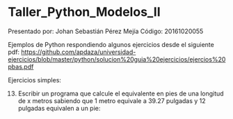# Taller_Python_Modelos_II

Presentado por: Johan Sebastián Pérez Mejía
Código: 20161020055


Ejemplos de Python respondiendo algunos ejercicios desde el siguiente pdf:
https://github.com/apdaza/universidad-ejercicios/blob/master/python/solucion%20guia%20ejercicios/ejercios%20pbas.pdf

Ejercicios simples:

13. Escribir un programa que calcule el equivalente en pies de una longitud de x metros sabiendo que 1 metro equivale a 39.27 pulgadas y 12 pulgadas equivalen a un pie:



